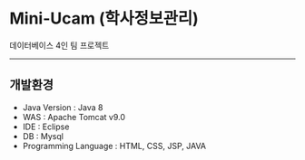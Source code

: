 # Mini-Ucam (학사정보관리)

데이터베이스 4인 팀 프로젝트

<hr>

## 개발환경

* Java Version : Java 8
* WAS : Apache Tomcat v9.0
* IDE : Eclipse
* DB : Mysql
* Programming Language  : HTML, CSS, JSP, JAVA
